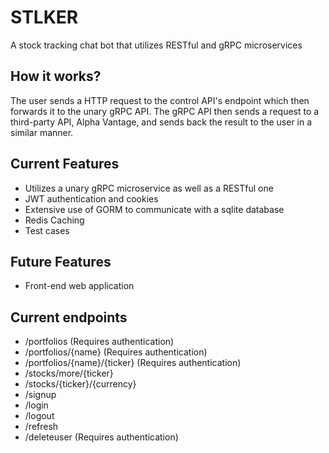 # STLKER
A stock tracking chat bot that utilizes RESTful and gRPC microservices

## How it works?
The user sends a HTTP request to the control API's endpoint which then forwards it to the unary gRPC API. The gRPC API then sends a request to a third-party API, Alpha Vantage,
and sends back the result to the user in a similar manner. 

## Current Features
* Utilizes a unary gRPC microservice as well as a RESTful one
* JWT authentication and cookies
* Extensive use of GORM to communicate with a sqlite database
* Redis Caching
* Test cases

## Future Features
* Front-end web application

## Current endpoints
* /portfolios (Requires authentication)
* /portfolios/{name} (Requires authentication)
* /portfolios/{name}/{ticker} (Requires authentication)
* /stocks/more/{ticker}
* /stocks/{ticker}/{currency}
* /signup
* /login
* /logout
* /refresh
* /deleteuser (Requires authentication)
